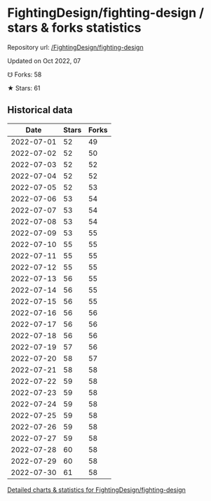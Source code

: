 # FightingDesign/fighting-design / stars & forks statistics

Repository url: [/FightingDesign/fighting-design](https://github.com/FightingDesign/fighting-design)

Updated on Oct 2022, 07

☋ Forks: 58

★ Stars: 61

## Historical data
| Date | Stars | Forks |
|------|-------|-------|
| 2022-07-01 | 52 | 49 | 
| 2022-07-02 | 52 | 50 | 
| 2022-07-03 | 52 | 52 | 
| 2022-07-04 | 52 | 52 | 
| 2022-07-05 | 52 | 53 | 
| 2022-07-06 | 53 | 54 | 
| 2022-07-07 | 53 | 54 | 
| 2022-07-08 | 53 | 54 | 
| 2022-07-09 | 53 | 55 | 
| 2022-07-10 | 55 | 55 | 
| 2022-07-11 | 55 | 55 | 
| 2022-07-12 | 55 | 55 | 
| 2022-07-13 | 56 | 55 | 
| 2022-07-14 | 56 | 55 | 
| 2022-07-15 | 56 | 55 | 
| 2022-07-16 | 56 | 56 | 
| 2022-07-17 | 56 | 56 | 
| 2022-07-18 | 56 | 56 | 
| 2022-07-19 | 57 | 56 | 
| 2022-07-20 | 58 | 57 | 
| 2022-07-21 | 58 | 58 | 
| 2022-07-22 | 59 | 58 | 
| 2022-07-23 | 59 | 58 | 
| 2022-07-24 | 59 | 58 | 
| 2022-07-25 | 59 | 58 | 
| 2022-07-26 | 59 | 58 | 
| 2022-07-27 | 59 | 58 | 
| 2022-07-28 | 60 | 58 | 
| 2022-07-29 | 60 | 58 | 
| 2022-07-30 | 61 | 58 | 


[Detailed charts & statistics for FightingDesign/fighting-design](https://reviewgithub.com/rep/FightingDesign/fighting-design)
